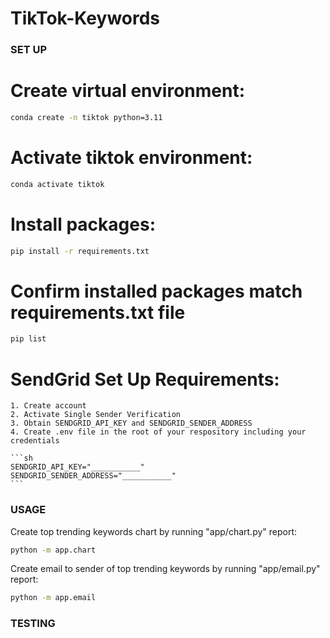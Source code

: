 # TikTok-Keywords

### SET UP

# Create virtual environment:

```sh
conda create -n tiktok python=3.11
```

# Activate tiktok environment:

```sh
conda activate tiktok
```

# Install packages:

```sh
pip install -r requirements.txt
```

# Confirm installed packages match requirements.txt file

```sh
pip list
```

# SendGrid Set Up Requirements:  
    1. Create account
    2. Activate Single Sender Verification
    3. Obtain SENDGRID_API_KEY and SENDGRID_SENDER_ADDRESS
    4. Create .env file in the root of your respository including your credentials

    ```sh
    SENDGRID_API_KEY="___________"
    SENDGRID_SENDER_ADDRESS="___________"
    ```

### USAGE

Create top trending keywords chart by running "app/chart.py" report:

```sh
python -m app.chart
```

Create email to sender of top trending keywords by running "app/email.py" report:

```sh
python -m app.email
```

### TESTING